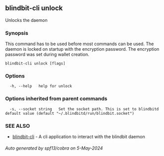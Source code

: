 ## blindbit-cli unlock

Unlocks the daemon

### Synopsis

This command has to be used before most commands can be used. The daemon is locked on startup with the encryption password. 
The encryption password was set during wallet creation.  


```
blindbit-cli unlock [flags]
```

### Options

```
  -h, --help   help for unlock
```

### Options inherited from parent commands

```
  -s, --socket string   Set the socket path. This is set to blindbitd default value (default "~/.blindbitd/run/blindbit.socket")
```

### SEE ALSO

* [blindbit-cli](blindbit-cli.md)	 - A cli application to interact with the blindbit daemon

###### Auto generated by spf13/cobra on 5-May-2024
